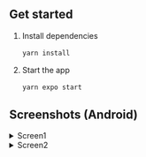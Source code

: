 ## Get started

1. Install dependencies

   ```bash
   yarn install
   ```

2. Start the app

   ```bash
   yarn expo start
   ```

## Screenshots (Android)
<details>
  <summary>Screen1</summary>

  ![Screen1](./assets/screenshots/screen1.png)
</details>
<details>
  <summary>Screen2</summary>

  ![Screen2](./assets/screenshots/screen2.png)
</details>

